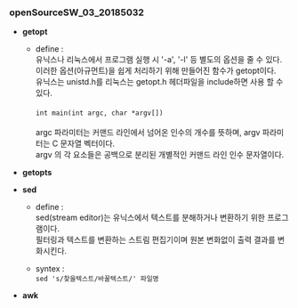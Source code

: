 ### openSourceSW_03_20185032


- **getopt**
  - define :  \
    유닉스나 리눅스에서 프로그램 실행 시 '-a', '-l' 등 별도의 옵션을 줄 수 있다. \
    이러한 옵션(아규먼트)을 쉽게 처리하기 위해 만들어진 함수가 getopt이다. \
    유닉스는 unistd.h를 리눅스는 getopt.h 헤더파일을 include하면 사용 할 수 있다. \
    \
    `int main(int argc, char *argv[])` \
    \
    argc 파라미터는 커맨드 라인에서 넘어온 인수의 개수를 뜻하며, argv 파라미터는 C 문자열 벡터이다.  \
    argv 의 각 요소들은 공백으로 분리된 개별적인 커맨드 라인 인수 문자열이다.
  
- **getopts**




- **sed** 
  - define :  \
      sed(stream editor)는 유닉스에서 텍스트를 분해하거나 변환하기 위한 프로그램이다. \
      필터링과 텍스트를 변환하는 스트림 편집기이며 원본 변화없이 출력 결과를 변화시킨다.
      
  - syntex : \
      `sed 's/찾을텍스트/바꿀텍스트/' 파일명`
              
  
 

- **awk**
